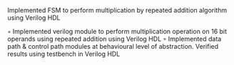 Implemented FSM to perform multiplication by repeated addition algorithm using Verilog HDL

◦ Implemented verilog module to perform multiplication operation on 16 bit operands using repeated addition using Verilog HDL
◦ Implemented data path & control path modules at behavioural level of abstraction. Verified results using testbench in Verilog HDL
